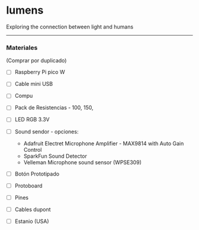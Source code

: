 # lumens
Exploring the connection between light and humans

---

### Materiales
(Comprar por duplicado)

- [ ] Raspberry Pi pico W
- [ ] Cable mini USB
- [ ] Compu
- [ ] Pack de Resistencias - 100, 150,
- [ ] LED RGB 3.3V
- [ ] Sound sendor - opciones:
  - Adafruit Electret Microphone Amplifier - MAX9814 with Auto Gain Control
  - SparkFun Sound Detector
  - Velleman Microphone sound sensor (WPSE309)
- [ ] Botón
Prototipado
- [ ] Protoboard
- [ ] Pines
- [ ] Cables dupont
- [ ] Estanio (USA)

